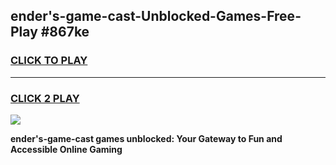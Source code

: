 
## ender's-game-cast-Unblocked-Games-Free-Play #867ke
<h3>
<a href="https://us.freeplayer.one?title=ender's-game-cast&ref=9M">CLICK TO PLAY</a></h3>
<hr>

<h3>
<a href="https://us.freeplayer.one?title=ender's-game-cast&ref=9M">CLICK 2 PLAY</a>
  
</h3>

<a href="https://us.freeplayer.one?title=ender's-game-cast&ref=9M"><img src="https://clearcache.store/games.png"></a>


**ender's-game-cast games unblocked: Your Gateway to Fun and Accessible Online Gaming**
